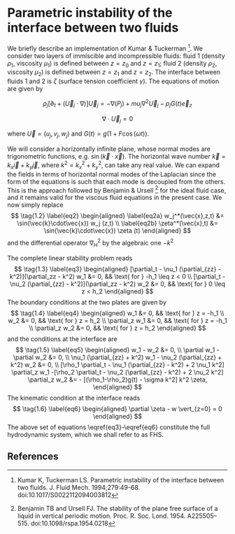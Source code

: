 # Parametric instability of the interface between two fluids

We briefly describe an implementation of Kumar \& Tuckerman [^1]. We consider
two layers of immiscible and incompressible fluids: fluid 1 (density $\rho_1$,
viscosity $\mu_1$) is defined between $z=z_0$ and $z=z_1$; fluid 2 (density
$\rho_2$, viscosity $\mu_2$) is defined between $z=z_1$ and $z=z_2$. The
interface between fluids 1 and 2 is $\zeta$ (surface tension coefficient
$\gamma$). The equations of motion are given by

$$
\rho_j \left[\partial_t + (\vec{U}_j\cdot\nabla) \right]\vec{U}_j = -\nabla(P_j) + mu_j\nabla^2\vec{U}_j - \rho_j G(t) \vec{e}_z
$$

$$
\label{2}
\nabla\cdot\vec{U}_j = 0
$$

where $\vec{U}=(u_j,v_j,w_j)$ and $G(t)=g (1 + F\cos(\omega t))$.

We will consider a horizontally infinite plane, whose normal modes are
trigonometric functions, e.g. $\sin (\vec{k}\cdot\vec{x} )$. The horizontal wave
number $\vec{k}=k_x\vec{i} + k_y\vec{j}$, where $k^2 = k_x^2 + k_y^2$, can take
any real value. We can expand the fields in terms of horizontal normal modes of
the Laplacian since the form of the equations is such that each mode is
decoupled from the others. This is the approach followed by Benjamin \& Ursell
[^2] for the ideal fluid case, and it remains valid for the viscous fluid
equations in the present case. We now simply replace 
$$
  \tag{1.2}
  \label{eq2}
  \begin{aligned}
    \label{eq2a}
    w_j^*(\vec{x},z,t) &= \sin(\vec{k}\cdot\vec{x}) w_j (z,t) 
    \\
    \label{eq2b}
    \zeta^*(\vec{x},t) &= \sin(\vec{k}\cdot\vec{x}) \zeta (t) 
  \end{aligned}
$$
and the differential operator $\nabla^2_H$ by the algebraic one $-k^2$

The complete linear stability problem reads
$$
  \tag{1.3}
  \label{eq3}
  \begin{aligned}
    [\partial_t - \nu_1 (\partial_{zz} - k^2)](\partial_zz - k^2) w_1 &= 0, && \text{ for } -h_1 \leq z < 0
    \\
    [\partial_t - \nu_2 (\partial_{zz} - k^2)](\partial_zz - k^2) w_2 &= 0, && \text{ for } 0 \leq z < h_2
  \end{aligned}
$$
The boundary conditions at the two plates are given by
$$
  \tag{1.4}
  \label{eq4}
  \begin{aligned}
    w_1 &= 0, && \text{ for } z = -h_1
    \\
    w_2 &= 0, && \text{ for } z = h_2
    \\
    \partial_z w_1 &= 0, && \text{ for } z = -h_1
    \\
    \partial_z w_2 &= 0, && \text{ for } z = h_2
  \end{aligned}
$$
and the conditions at the interface are
$$
  \tag{1.5}
  \label{eq5}
  \begin{aligned}
    w_1 - w_2 &= 0,
    \\
    \partial w_1 - \partial w_2 &= 0,
    \\
    \nu_1 (\partial_{zz} + k^2) w_1 - \nu_2 (\partial_{zz} + k^2) w_2 &= 0,
    \\
    [\rho_1 \partial_t - \nu_1 (\partial_{zz} - k^2) + 2 \nu_1 k^2] \partial_z w_1
    -[\rho_2 \partial_t - \nu_2 (\partial_{zz} - k^2) + 2 \nu_2 k^2] \partial_z w_2
    &= - [(\rho_1-\rho_2)g(t) - \sigma k^2] k^2 \zeta,
  \end{aligned}
$$
The kinematic condition at the interface reads
$$
  \tag{1.6}
  \label{eq6}
  \begin{aligned}
    \partial \zeta - w  \vert_{z=0} = 0
  \end{aligned}
$$
The above set of equations \eqref{eq3}-\eqref{eq6} constitute the full
hydrodynamic system, which we shall refer to as FHS.

## References

[^1]: Kumar K, Tuckerman LS. Parametric instability of the interface between two
    fluids. J. Fluid Mech. 1994;279:49-68. doi:10.1017/S0022112094003812 
[^2]: Benjamin TB and Ursell FJ. The stability of the plane free surface of a
    liquid in vertical periodic motion. Proc. R. Soc. Lond. 1954. A225505–515.
    doi:10.1098/rspa.1954.0218
